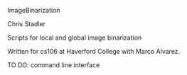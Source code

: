 ImageBinarization

Chris Stadler

Scripts for local and global image binarization

Written for cs106 at Haverford College with Marco Alvarez.

TO DO:
command line interface
